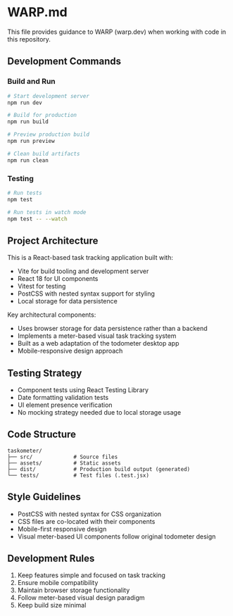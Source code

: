 # WARP.md

This file provides guidance to WARP (warp.dev) when working with code in this repository.

## Development Commands

### Build and Run
```bash
# Start development server
npm run dev

# Build for production
npm run build

# Preview production build
npm run preview

# Clean build artifacts
npm run clean
```

### Testing
```bash
# Run tests
npm test

# Run tests in watch mode
npm test -- --watch
```

## Project Architecture

This is a React-based task tracking application built with:
- Vite for build tooling and development server
- React 18 for UI components
- Vitest for testing
- PostCSS with nested syntax support for styling
- Local storage for data persistence

Key architectural components:
- Uses browser storage for data persistence rather than a backend
- Implements a meter-based visual task tracking system
- Built as a web adaptation of the todometer desktop app
- Mobile-responsive design approach

## Testing Strategy
- Component tests using React Testing Library
- Date formatting validation tests
- UI element presence verification
- No mocking strategy needed due to local storage usage

## Code Structure
```
taskometer/
├── src/             # Source files
├── assets/          # Static assets
├── dist/            # Production build output (generated)
└── tests/           # Test files (.test.jsx)
```

## Style Guidelines
- PostCSS with nested syntax for CSS organization
- CSS files are co-located with their components
- Mobile-first responsive design
- Visual meter-based UI components follow original todometer design

## Development Rules
1. Keep features simple and focused on task tracking
2. Ensure mobile compatibility
3. Maintain browser storage functionality
4. Follow meter-based visual design paradigm
5. Keep build size minimal
